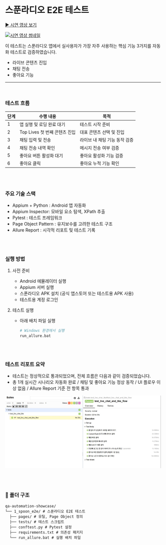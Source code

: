 # 스푼라디오 E2E 테스트

[▶ 시연 영상 보기](https://youtu.be/eCFZxZh4KGQ)

[![시연 영상 썸네일](https://img.youtube.com/vi/eCFZxZh4KGQ/0.jpg)](https://youtu.be/eCFZxZh4KGQ)

이 테스트는 스푼라디오 앱에서 실사용자가 가장 자주 사용하는 핵심 기능 3가지를 자동화 테스트로 검증하였습니다.
- 라이브 콘텐츠 진입
- 채팅 전송
- 좋아요 기능

---
<br>

### 테스트 흐름

| 단계 | 수행 내용 | 목적 |
|------|-----------|------|
| 1 | 앱 실행 및 로딩 완료 대기 | 테스트 시작 준비 |
| 2 | Top Lives 첫 번째 콘텐츠 진입 | 대표 콘텐츠 선택 및 진입 |
| 3 | 채팅 입력 및 전송 | 라이브 내 채팅 기능 동작 검증 |
| 4 | 채팅 전송 내역 확인 | 메시지 전송 여부 검증 |
| 5 | 좋아요 버튼 활성화 대기 | 좋아요 활성화 기능 검증 |
| 6 | 좋아요 클릭 | 좋아요 누적 기능 확인 |

<br><br>

### 주요 기술 스택
- Appium + Python : Android 앱 자동화
- Appium Inspector: 모바일 요소 탐색, XPath 추출
- Pytest : 테스트 프레임워크
- Page Object Pattern : 유지보수를 고려한 테스트 구조
- Allure Report : 시각적 리포트 및 테스트 기록

<br><br>

### 실행 방법
1. 사전 준비
     - Android 에뮬레이터 실행
     - Appium 서버 실행
     - 스푼라디오 APK 설치 (공식 앱스토어 또는 테스트용 APK 사용)
     - 테스트용 계정 로그인

2. 테스트 실행
     - 아래 배치 파일 실행
       ```bash
       # Windows 환경에서 실행
       run_allure.bat
       ```

<br><br>

### 테스트 리포트 요약
- 테스트는 정상적으로 통과되었으며, 전체 흐름은 다음과 같이 검증되었습니다.
- 총 1개 실시간 시나리오 자동화 완료 / 채팅 및 좋아요 기능 정상 동작 / UI 플로우 이상 없음 / Allure Report 기준 전 항목 통과

![테스트 리포트 요약](../assets/spoon_e2e.JPG)

<br><br>

### 📁 폴더 구조
````
qa-automation-showcase/
└── 1_spoon_e2e/ # 스푼라디오 E2E 테스트
  ├── pages/ # 유틸, Page Object 정의
  ├── tests/ # 테스트 스크립트
  ├── conftest.py # Pytest 설정
  ├── requirements.txt # 의존성 패키지
  └── run_allure.bat # 실행 배치 파일

````
<br><br>
